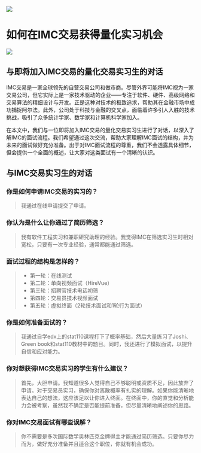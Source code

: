 ![](https://fastly.jsdelivr.net/gh/bucketio/img11@main/2024/10/21/1729466068183-23134fce-3131-4262-b18c-f378d71af4f6.gif)

# 如何在IMC交易获得量化实习机会
![](https://fastly.jsdelivr.net/gh/bucketio/img9@main/2024/10/20/1729465031968-b3c8959e-1d37-4b8a-91b1-b0b0dfe25143.png)

## 与即将加入IMC交易的量化交易实习生的对话

IMC交易是一家全球领先的自营交易公司和做市商。尽管外界可能将IMC视为一家交易公司，但它实际上是一家技术驱动的企业——专注于软件、硬件、高级网络和交易算法的精细设计与开发。正是这种对技术的极致追求，帮助其在金融市场中成功捕捉阿尔法。此外，公司处于科技与金融的交叉点，面临着许多引人入胜的技术挑战，吸引了众多统计学家、数学家和计算机科学家加入。


在本文中，我们与一位即将加入IMC交易的量化交易实习生进行了对话，以深入了解IMC的面试流程。我们希望通过这次交流，帮助大家理解IMC面试的结构，并为未来的面试做好充分准备。出于对IMC面试流程的尊重，我们不会透露具体细节，但会提供一个全面的概述，让大家对这类面试有一个清晰的认识。

## 与IMC交易实习生的对话

### 你是如何申请IMC交易的实习的？

> 我通过在线申请提交了申请。

### 你认为是什么让你通过了简历筛选？

> 我有软件工程实习和兼职研究助理的经验。我觉得IMC在筛选实习生时相对宽松，只要有一次专业经验，通常都能通过筛选。

### 面试过程的结构是怎样的？
> - 第一轮：在线测试
> - 第二轮：单向视频面试（HireVue）
> - 第三轮：招聘官技术电话初筛
> - 第四轮：交易员技术视频面试
> - 第五轮：虚拟终面（2轮技术面试和1轮行为面试）

### 你是如何准备面试的？

> 我通过自学edx上的stat110课程打下了概率基础，然后大量练习了Joshi、Green book和stat110教材中的题目。同时，我还进行了模拟面试，以提升自信和应对能力。

### 你对想获得IMC交易实习的学生有什么建议？

> 首先，大胆申请。我知道很多人觉得自己不够聪明或资质不足，因此放弃了申请。对于交易员实习，确保你对离散概率有扎实的理解。如果你能清晰地表达自己的想法，这应该足以让你进入终面。在终面中，你的直觉和分析能力会被考察，虽然我不确定是否能提前准备，但尽量清晰地阐述你的思路。

### 你对IMC交易面试有哪些误解？

> 你不需要是多次国际数学奥林匹克金牌得主才能通过简历筛选。只要你尽力而为，做好充分准备并且适合这个职位，你就有机会成功。

